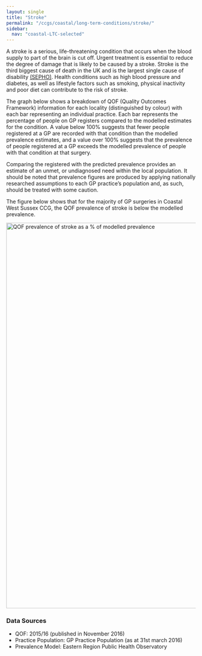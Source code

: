 ```yaml
---
layout: single
title: "Stroke"
permalink: "/ccgs/coastal/long-term-conditions/stroke/"
sidebar:
  nav: "coastal-LTC-selected"
---
```


A stroke is a serious, life-threatening condition that occurs when the blood supply to part of the brain is cut off. Urgent treatment is essential to reduce the degree of damage that is likely to be caused by a stroke. Stroke is the third biggest cause of death in the UK and is the largest single cause of disability [(SEPHO)](http://www.sepho.nhs.uk/stroke.aspx). Health conditions such as high blood pressure and diabetes, as well as lifestyle factors such as smoking, physical inactivity and poor diet can contribute to the risk of stroke.

The graph below shows a breakdown of QOF (Quality Outcomes Framework) information for each locality (distinguished by colour) with each bar representing an individual practice. Each bar represents the percentage of people on GP registers compared to the modelled estimates for the condition. A value below 100% suggests that fewer people registered at a GP are recorded with that condition than the modelled prevalence estimates, and a value over 100% suggests that the prevalence of people registered at a GP exceeds the modelled prevalence of people with that condition at that surgery.

Comparing the registered with the predicted prevalence provides an estimate of an unmet, or undiagnosed need within the local population. It should be noted that prevalence figures are produced by applying nationally researched assumptions to each GP practice’s population and, as such, should be treated with some caution.

The figure below shows that for the majority of GP surgeries in Coastal West Sussex CCG, the QOF prevalence of stroke is below the modelled prevalence.

<img src="http://jsna.westsussex.gov.uk/wp-content/uploads/2016/12/Stroke_09GQOF_Mod_prev1516.png" alt="QOF prevalence of stroke as a % of modelled prevalence" width="645" height="1024" class="alignleft size-large wp-image-1759" />

### Data Sources

- QOF: 2015/16 (published in November 2016)
- Practice Population: GP Practice Population (as at 31st march 2016)
- Prevalence Model: Eastern Region Public Health Observatory
